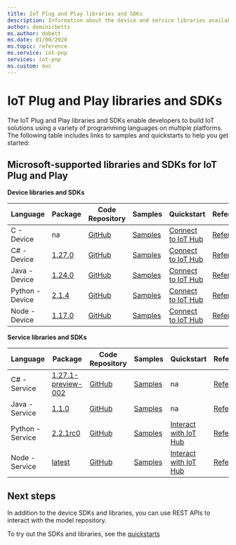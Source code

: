 ```yaml
---
title: IoT Plug and Play libraries and SDKs
description: Information about the device and service libraries available for developing IoT Plug and Play enabled solutions.
author: dominicbetts
ms.author: dobett
ms.date: 01/08/2020
ms.topic: reference
ms.service: iot-pnp
services: iot-pnp
ms.custom: mvc
---
```


# IoT Plug and Play libraries and SDKs

The IoT Plug and Play libraries and SDKs enable developers to build IoT solutions using a variety of programming languages on multiple platforms. The following table includes links to samples and quickstarts to help you get started:

## Microsoft-supported libraries and SDKs for IoT Plug and Play

**Device libraries and SDKs**

| Language | Package | Code Repository | Samples | Quickstart | Reference |
|---|---|---|---|---|---|
| C - Device | na | [GitHub](https://github.com/Azure/azure-iot-sdk-c/tree/pnp-preview-refresh) | [Samples](https://github.com/Azure/azure-iot-sdk-c/tree/pnp-preview-refresh/iothub_client/samples/pnp) | [Connect to IoT Hub](quickstart-connect-device-c.md) | [Reference](https://docs.microsoft.com/azure/iot-hub/iot-c-sdk-ref/) |
| C# - Device | [1.27.0](https://www.nuget.org/packages/Microsoft.Azure.Devices.Client/1.27.0) | [GitHub](https://github.com/Azure/azure-iot-sdk-csharp/tree/pnp-preview-refresh/) | [Samples](https://github.com/Azure/azure-iot-sdk-csharp/tree/pnp-preview-refresh/iothub/device/samples/PnpDeviceSamples) | [Connect to IoT Hub](quickstart-connect-device-csharp.md) | [Reference](https://docs.microsoft.com/dotnet/api/microsoft.azure.devices.client?view=azure-dotnet) |
| Java - Device | [1.24.0](https://mvnrepository.com/artifact/com.microsoft.azure.sdk.iot/iot-device-client/1.24.0) | [GitHub](https://github.com/Azure/azure-iot-sdk-java/tree/pnp-preview-refresh/) | [Samples](https://github.com/Azure/azure-iot-sdk-java/tree/pnp-preview-refresh/device/iot-device-samples/pnp-device-sample) | [Connect to IoT Hub](quickstart-connect-device-java.md) | [Reference](https://docs.microsoft.com/java/api/com.microsoft.azure.sdk.iot.device?view=azure-java-stable) |
| Python - Device | [2.1.4](https://pypi.org/project/azure-iot-device/) | [GitHub](https://github.com/Azure/azure-iot-sdk-python/tree/pnp-preview-refresh) | [Samples](https://github.com/Azure/azure-iot-sdk-python/tree/pnp-preview-refresh/azure-iot-device/samples/pnp) | [Connect to IoT Hub](quickstart-connect-device-python.md) | [Reference](https://docs.microsoft.com/python/api/azure-iot-device/azure.iot.device?view=azure-python) |
| Node - Device | [1.17.0](https://www.npmjs.com/package/azure-iot-device)  | [GitHub](https://github.com/Azure/azure-iot-sdk-node/tree/pnp-preview-refresh/) | [Samples](https://github.com/Azure/azure-iot-sdk-node/tree/pnp-preview-refresh/device/samples/pnp) | [Connect to IoT Hub](quickstart-connect-device-node.md) | [Reference](https://docs.microsoft.com/javascript/api/azure-iot-device/?view=azure-node-latest) |

**Service libraries and SDKs**

| Language | Package | Code Repository | Samples | Quickstart | Reference |
|---|---|---|---|---|---|
| C# - Service | [1.27.1-preview-002](https://www.nuget.org/packages/Microsoft.Azure.Devices/1.27.1-preview-002 ) | [GitHub](https://github.com/Azure/azure-iot-sdk-csharp/tree/pnp-preview-refresh) | [Samples](https://github.com/Azure/azure-iot-sdk-csharp/tree/pnp-preview-refresh/iothub/service/samples/PnpServiceSamples) | na | [Reference](https://docs.microsoft.com/dotnet/api/microsoft.azure.devices?view=azure-dotnet) |
| Java - Service | [1.1.0](https://mvnrepository.com/artifact/com.microsoft.azure.sdk.iot/iot-service-client-preview/1.1.0) | [GitHub](https://github.com/Azure/azure-iot-sdk-java/tree/pnp-preview-refresh) | [Samples](https://github.com/Azure/azure-iot-sdk-java/tree/pnp-preview-refresh/service/iot-service-samples/pnp-service-sample) | na | [Reference](https://docs.microsoft.com/java/api/com.microsoft.azure.sdk.iot.service?view=azure-java-stable) |
| Python - Service | [2.2.1rc0](https://pypi.org/project/azure-iot-hub/2.2.1rc0/) | [GitHub](https://github.com/Azure/azure-iot-sdk-python/tree/pnp-preview-refresh) | [Samples](https://github.com/Azure/azure-iot-sdk-python/tree/pnp-preview-refresh/azure-iot-hub/samples) | [Interact with IoT Hub](quickstart-service-python.md) | [Reference](https://docs.microsoft.com/python/api/azure-iot-hub/?view=azure-python) |
| Node - Service | [latest](https://www.npmjs.com/package/azure-iot-digitaltwins-service) | [GitHub](https://github.com/Azure/azure-iot-sdk-node/tree/pnp-preview-refresh/) | [Samples](https://github.com/Azure/azure-iot-sdk-node/tree/pnp-preview-refresh/digitaltwins/samples/service/javascript) | [Interact with IoT Hub](quickstart-service-node.md) | [Reference](https://docs.microsoft.com/javascript/api/azure-iothub/?view=azure-node-latest) |

## Next steps

In addition to the device SDKs and libraries, you can use REST APIs to interact with the model repository.

To try out the SDKs and libraries, see the [quickstarts](quickstart-connect-device-c.md)
